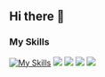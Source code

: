 ## Hi there 👋

<!--
**KaustubhAs/KaustubhAs** is a ✨ _special_ ✨ repository because its `README.md` (this file) appears on your GitHub profile.

Here are some ideas to get you started:

- 🔭 I’m currently working on ...
- 🌱 I’m currently learning ...
- 👯 I’m looking to collaborate on ...
- 🤔 I’m looking for help with ...
- 💬 Ask me about ...
- 📫 How to reach me: ...
- 😄 Pronouns: ...
- ⚡ Fun fact: ...
-->

### My Skills
 
[![My Skills](https://skillicons.dev/icons?i=python,r,kotlin,c,cpp,html,css,latex)](https://skillicons.dev)
[![](https://skillicons.dev/icons?i=mongodb,mysql,sqlite,postgres&perline=8)](https://skillicons.dev)
[![](https://skillicons.dev/icons?i=aws,azure,docker,kubernetes,git,github,githubactions&perline=8)](https://skillicons.dev)
[![](https://skillicons.dev/icons?i=ai,opencv,pytorch,tensorflow,sklearn,fastapi&perline=8)](https://skillicons.dev)
[![](https://skillicons.dev/icons?i=figma,androidstudio,vscode,&perline=8)](https://skillicons.dev)
